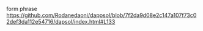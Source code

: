 form phrase  
https://github.com/Rodanedaoni/dappsol/blob/7f2da9d08e2c147a107f73c02def3da112e54716/dapsol/index.html#L133
